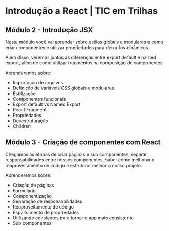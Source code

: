 # Introdução a React | TIC em Trilhas

## Módulo 2 - Introdução JSX

Neste módulo você vai aprender sobre estilos globais e modulares e como criar componentes e utilizar propriedades para deixá-los dinâmicos.

Além disso, veremos juntos as diferenças entre export default e named export, além de como utilizar fragmentos na composição de componentes.

Aprenderemos sobre:

- Importação de arquivos
- Definição de variáveis CSS globais e modulares
- Estilização
- Componentes funcionais
- Export default vs Named Export
- React.Fragment
- Propriedades
- Desestruturação
- Children

## Módulo 3 - Criação de componentes com React

Chegamos às etapas de criar páginas e sub componentes, separar responsabilidades entre nossos componentes, saber como melhorar o reaproveitamento de código e estruturar melhor o nosso projeto.

Aprenderemos sobre:

- Criação de páginas
- Formulário
- Componentização
- Separação de responsabilidades
- Reaproveitamento de código
- Espalhamento de propriedades
- Utilizando constantes para tornar o app mais consistente
- Sub componentes
